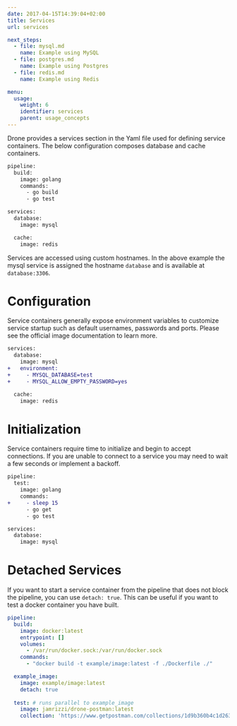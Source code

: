 ```yaml
---
date: 2017-04-15T14:39:04+02:00
title: Services
url: services

next_steps:
  - file: mysql.md
    name: Example using MySQL
  - file: postgres.md
    name: Example using Postgres
  - file: redis.md
    name: Example using Redis

menu:
  usage:
    weight: 6
    identifier: services
    parent: usage_concepts
---
```


Drone provides a services section in the Yaml file used for defining service containers. The below configuration composes database and cache containers.

```diff
pipeline:
  build:
    image: golang
    commands:
      - go build
      - go test

services:
  database:
    image: mysql

  cache:
    image: redis
```

Services are accessed using custom hostnames. In the above example the mysql service is assigned the hostname `database` and is available at `database:3306`.

# Configuration

Service containers generally expose environment variables to customize service startup such as default usernames, passwords and ports. Please see the official image documentation to learn more.

```diff
services:
  database:
    image: mysql
+   environment:
+     - MYSQL_DATABASE=test
+     - MYSQL_ALLOW_EMPTY_PASSWORD=yes

  cache:
    image: redis
```

# Initialization

Service containers require time to initialize and begin to accept connections. If you are unable to connect to a service you may need to wait a few seconds or implement a backoff.

```diff
pipeline:
  test:
    image: golang
    commands:
+     - sleep 15
      - go get
      - go test

services:
  database:
    image: mysql
```

# Detached Services

If you want to start a service container from the pipeline that does not block the pipeline, you can use `detach: true`. This can be useful if you want to test a docker container you have built.

```yml
pipeline:
  build:
    image: docker:latest
    entrypoint: []
    volumes:
      - /var/run/docker.sock:/var/run/docker.sock
    commands:
      - "docker build -t example/image:latest -f ./Dockerfile ./"

  example_image:
    image: example/image:latest
    detach: true
    
  test: # runs parallel to example_image
    image: jamrizzi/drone-postman:latest
    collection: 'https://www.getpostman.com/collections/1d9b360b4c1d263711ff'
```
